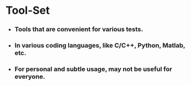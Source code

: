 # Tool-Set
- ### Tools that are convenient for various tests.
- ### In various coding languages, like C/C++, Python, Matlab, etc.
- ### For personal and subtle usage, may not be useful for everyone.
